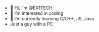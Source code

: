 - 👋 Hi, I’m @EX1TECH
- 👀 I’m interested in coding
- 🌱 I’m currently learning C/C++, JS, Java
- Just a guy with a PC

<!---
EX1TECH/EX1TECH is a ✨ special ✨ repository because its `README.md` (this file) appears on your GitHub profile.
You can click the Preview link to take a look at your changes.
--->
